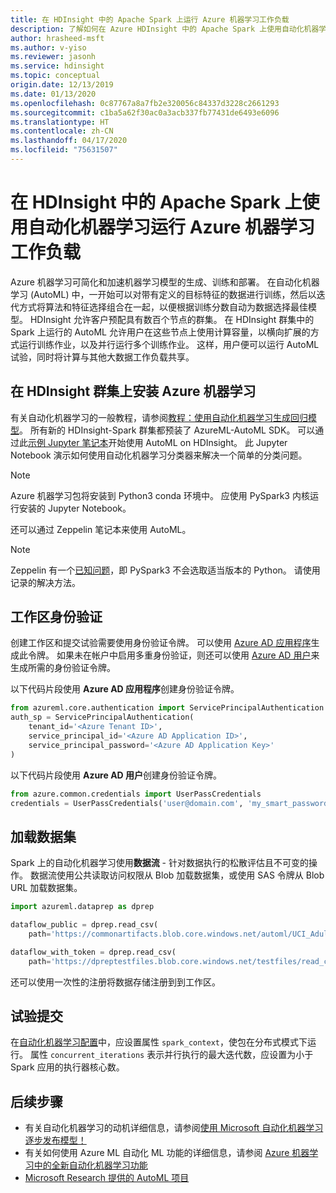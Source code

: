 ```yaml
---
title: 在 HDInsight 中的 Apache Spark 上运行 Azure 机器学习工作负载
description: 了解如何在 Azure HDInsight 中的 Apache Spark 上使用自动化机器学习 (AutoML) 运行 Azure 机器学习工作负荷。
author: hrasheed-msft
ms.author: v-yiso
ms.reviewer: jasonh
ms.service: hdinsight
ms.topic: conceptual
origin.date: 12/13/2019
ms.date: 01/13/2020
ms.openlocfilehash: 0c87767a8a7fb2e320056c84337d3228c2661293
ms.sourcegitcommit: c1ba5a62f30ac0a3acb337fb77431de6493e6096
ms.translationtype: HT
ms.contentlocale: zh-CN
ms.lasthandoff: 04/17/2020
ms.locfileid: "75631507"
---
```

# <a name="run-azure-machine-learning-workloads-with-automated-machine-learning-on-apache-spark-in-hdinsight"></a>在 HDInsight 中的 Apache Spark 上使用自动化机器学习运行 Azure 机器学习工作负载

Azure 机器学习可简化和加速机器学习模型的生成、训练和部署。 在自动化机器学习 (AutoML) 中，一开始可以对带有定义的目标特征的数据进行训练，然后以迭代方式将算法和特征选择组合在一起，以便根据训练分数自动为数据选择最佳模型。 HDInsight 允许客户预配具有数百个节点的群集。 在 HDInsight 群集中的 Spark 上运行的 AutoML 允许用户在这些节点上使用计算容量，以横向扩展的方式运行训练作业，以及并行运行多个训练作业。 这样，用户便可以运行 AutoML 试验，同时将计算与其他大数据工作负载共享。

## <a name="install-azure-machine-learning-on-an-hdinsight-cluster"></a>在 HDInsight 群集上安装 Azure 机器学习

有关自动化机器学习的一般教程，请参阅[教程：使用自动化机器学习生成回归模型](../../machine-learning/tutorial-auto-train-models.md)。
所有新的 HDInsight-Spark 群集都预装了 AzureML-AutoML SDK。 可以通过此[示例 Jupyter 笔记本](https://github.com/Azure/MachineLearningNotebooks/tree/master/how-to-use-azureml/azure-hdi)开始使用 AutoML on HDInsight。 此 Jupyter Notebook 演示如何使用自动化机器学习分类器来解决一个简单的分类问题。

> [!Note]
> Azure 机器学习包将安装到 Python3 conda 环境中。 应使用 PySpark3 内核运行安装的 Jupyter Notebook。

还可以通过 Zeppelin 笔记本来使用 AutoML。

> [!Note]
> Zeppelin 有一个[已知问题](https://community.hortonworks.com/content/supportkb/207822/the-livypyspark3-interpreter-uses-python-2-instead.html)，即 PySpark3 不会选取适当版本的 Python。 请使用记录的解决方法。

## <a name="authentication-for-workspace"></a>工作区身份验证

创建工作区和提交试验需要使用身份验证令牌。 可以使用 [Azure AD 应用程序](../../active-directory/develop/app-objects-and-service-principals.md)生成此令牌。 如果未在帐户中启用多重身份验证，则还可以使用 [Azure AD 用户](/azure/python/python-sdk-azure-authenticate)来生成所需的身份验证令牌。  

以下代码片段使用 **Azure AD 应用程序**创建身份验证令牌。

```python
from azureml.core.authentication import ServicePrincipalAuthentication
auth_sp = ServicePrincipalAuthentication(
    tenant_id='<Azure Tenant ID>',
    service_principal_id='<Azure AD Application ID>',
    service_principal_password='<Azure AD Application Key>'
)
```

以下代码片段使用 **Azure AD 用户**创建身份验证令牌。

```python
from azure.common.credentials import UserPassCredentials
credentials = UserPassCredentials('user@domain.com', 'my_smart_password')
```

## <a name="loading-dataset"></a>加载数据集

Spark 上的自动化机器学习使用**数据流** - 针对数据执行的松散评估且不可变的操作。  数据流使用公共读取访问权限从 Blob 加载数据集，或使用 SAS 令牌从 Blob URL 加载数据集。

```python
import azureml.dataprep as dprep

dataflow_public = dprep.read_csv(
    path='https://commonartifacts.blob.core.windows.net/automl/UCI_Adult_train.csv')

dataflow_with_token = dprep.read_csv(
    path='https://dpreptestfiles.blob.core.windows.net/testfiles/read_csv_duplicate_headers.csv?st=2018-06-15T23%3A01%3A42Z&se=2019-06-16T23%3A01%3A00Z&sp=r&sv=2017-04-17&sr=b&sig=ugQQCmeC2eBamm6ynM7wnI%2BI3TTDTM6z9RPKj4a%2FU6g%3D')
```

还可以使用一次性的注册将数据存储注册到到工作区。

## <a name="experiment-submission"></a>试验提交

在[自动化机器学习配置](/python/api/azureml-train-automl-client/azureml.train.automl.automlconfig.automlconfig)中，应设置属性 `spark_context`，使包在分布式模式下运行。 属性 `concurrent_iterations` 表示并行执行的最大迭代数，应设置为小于 Spark 应用的执行器核心数。

## <a name="next-steps"></a>后续步骤

* 有关自动化机器学习的动机详细信息，请参阅[使用 Microsoft 自动化机器学习逐步发布模型！](https://azure.microsoft.com/blog/release-models-at-pace-using-microsoft-s-automl/)
* 有关如何使用 Azure ML 自动化 ML 功能的详细信息，请参阅 [Azure 机器学习中的全新自动化机器学习功能](https://azure.microsoft.com/blog/new-automated-machine-learning-capabilities-in-azure-machine-learning-service/)
* [Microsoft Research 提供的 AutoML 项目](https://www.microsoft.com/research/project/automl/)
